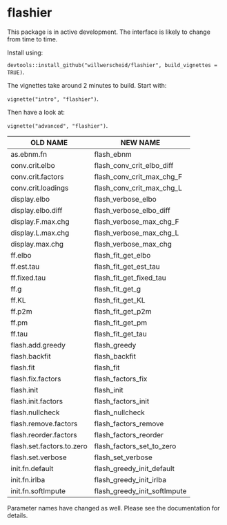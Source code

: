 # flashier

This package is in active development. The interface is likely to change from time to time.

Install using:

```devtools::install_github("willwerscheid/flashier", build_vignettes = TRUE)```.

The vignettes take around 2 minutes to build. Start with:

```vignette("intro", "flashier")```.

Then have a look at:

```vignette("advanced", "flashier")```.

OLD NAME	| NEW NAME
--- | ---
as.ebnm.fn | flash_ebnm
conv.crit.elbo	| flash_conv_crit_elbo_diff
conv.crit.factors	| flash_conv_crit_max_chg_F
conv.crit.loadings	| flash_conv_crit_max_chg_L
display.elbo	| flash_verbose_elbo
display.elbo.diff	| flash_verbose_elbo_diff
display.F.max.chg	| flash_verbose_max_chg_F
display.L.max.chg	| flash_verbose_max_chg_L
display.max.chg	| flash_verbose_max_chg
ff.elbo	| flash_fit_get_elbo
ff.est.tau	| flash_fit_get_est_tau
ff.fixed.tau	| flash_fit_get_fixed_tau
ff.g	| flash_fit_get_g
ff.KL	| flash_fit_get_KL
ff.p2m	| flash_fit_get_p2m
ff.pm	| flash_fit_get_pm
ff.tau	| flash_fit_get_tau
flash.add.greedy	| flash_greedy
flash.backfit	| flash_backfit
flash.fit	| flash_fit
flash.fix.factors	| flash_factors_fix
flash.init	| flash_init
flash.init.factors	| flash_factors_init
flash.nullcheck	| flash_nullcheck
flash.remove.factors	| flash_factors_remove
flash.reorder.factors	| flash_factors_reorder
flash.set.factors.to.zero	| flash_factors_set_to_zero
flash.set.verbose	| flash_set_verbose
init.fn.default	| flash_greedy_init_default
init.fn.irlba	| flash_greedy_init_irlba
init.fn.softImpute	| flash_greedy_init_softImpute

Parameter names have changed as well. Please see the documentation for details.

